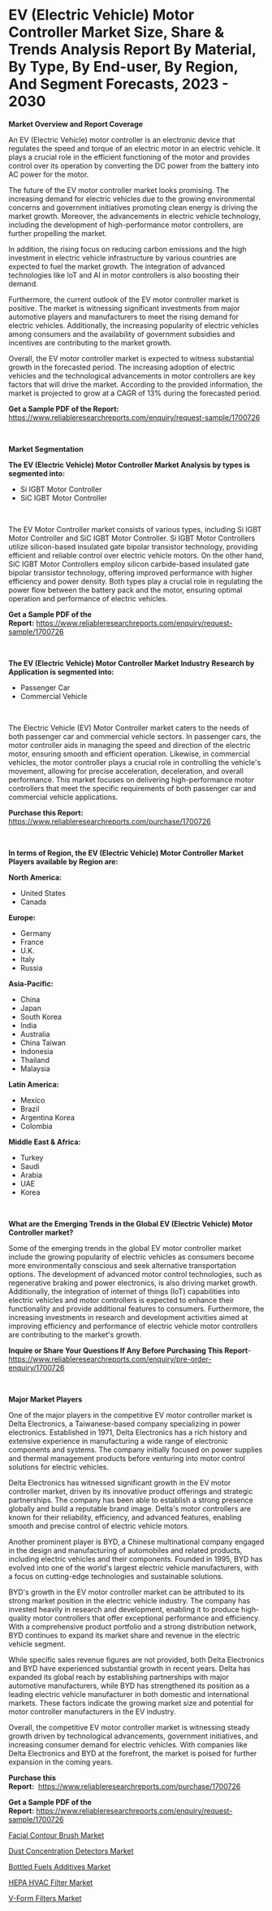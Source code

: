 <p><h1>EV (Electric Vehicle) Motor Controller Market Size, Share & Trends Analysis Report By Material, By Type, By End-user, By Region, And Segment Forecasts, 2023 - 2030</h1></p><p><strong>Market Overview and Report Coverage</strong></p>
<p><p>An EV (Electric Vehicle) motor controller is an electronic device that regulates the speed and torque of an electric motor in an electric vehicle. It plays a crucial role in the efficient functioning of the motor and provides control over its operation by converting the DC power from the battery into AC power for the motor.</p><p>The future of the EV motor controller market looks promising. The increasing demand for electric vehicles due to the growing environmental concerns and government initiatives promoting clean energy is driving the market growth. Moreover, the advancements in electric vehicle technology, including the development of high-performance motor controllers, are further propelling the market.</p><p>In addition, the rising focus on reducing carbon emissions and the high investment in electric vehicle infrastructure by various countries are expected to fuel the market growth. The integration of advanced technologies like IoT and AI in motor controllers is also boosting their demand.</p><p>Furthermore, the current outlook of the EV motor controller market is positive. The market is witnessing significant investments from major automotive players and manufacturers to meet the rising demand for electric vehicles. Additionally, the increasing popularity of electric vehicles among consumers and the availability of government subsidies and incentives are contributing to the market growth.</p><p>Overall, the EV motor controller market is expected to witness substantial growth in the forecasted period. The increasing adoption of electric vehicles and the technological advancements in motor controllers are key factors that will drive the market. According to the provided information, the market is projected to grow at a CAGR of 13% during the forecasted period.</p></p>
<p><strong>Get a Sample PDF of the Report:</strong> <a href="https://www.reliableresearchreports.com/enquiry/request-sample/1700726">https://www.reliableresearchreports.com/enquiry/request-sample/1700726</a></p>
<p>&nbsp;</p>
<p><strong>Market Segmentation</strong></p>
<p><strong>The EV (Electric Vehicle) Motor Controller Market Analysis by types is segmented into:</strong></p>
<p><ul><li>Si IGBT Motor Controller</li><li>SiC IGBT Motor Controller</li></ul></p>
<p>&nbsp;</p>
<p><p>The EV Motor Controller market consists of various types, including Si IGBT Motor Controller and SiC IGBT Motor Controller. Si IGBT Motor Controllers utilize silicon-based insulated gate bipolar transistor technology, providing efficient and reliable control over electric vehicle motors. On the other hand, SiC IGBT Motor Controllers employ silicon carbide-based insulated gate bipolar transistor technology, offering improved performance with higher efficiency and power density. Both types play a crucial role in regulating the power flow between the battery pack and the motor, ensuring optimal operation and performance of electric vehicles.</p></p>
<p><strong>Get a Sample PDF of the Report:</strong>&nbsp;<a href="https://www.reliableresearchreports.com/enquiry/request-sample/1700726">https://www.reliableresearchreports.com/enquiry/request-sample/1700726</a></p>
<p>&nbsp;</p>
<p><strong>The EV (Electric Vehicle) Motor Controller Market Industry Research by Application is segmented into:</strong></p>
<p><ul><li>Passenger Car</li><li>Commercial Vehicle</li></ul></p>
<p>&nbsp;</p>
<p><p>The Electric Vehicle (EV) Motor Controller market caters to the needs of both passenger car and commercial vehicle sectors. In passenger cars, the motor controller aids in managing the speed and direction of the electric motor, ensuring smooth and efficient operation. Likewise, in commercial vehicles, the motor controller plays a crucial role in controlling the vehicle's movement, allowing for precise acceleration, deceleration, and overall performance. This market focuses on delivering high-performance motor controllers that meet the specific requirements of both passenger car and commercial vehicle applications.</p></p>
<p><strong>Purchase this Report:</strong>&nbsp; <a href="https://www.reliableresearchreports.com/purchase/1700726">https://www.reliableresearchreports.com/purchase/1700726</a></p>
<p>&nbsp;</p>
<p><strong>In terms of Region, the EV (Electric Vehicle) Motor Controller Market Players available by Region are:</strong></p>
<p>
    <p> <strong> North America: </strong>
        <ul>
            <li>United States</li>
            <li>Canada</li>
        </ul>
        </p> 
    <p> <strong> Europe: </strong>
        <ul>
            <li>Germany</li>
            <li>France</li>
            <li>U.K.</li>
            <li>Italy</li>
            <li>Russia</li>
        </ul>
        </p> 
    <p> <strong> Asia-Pacific: </strong>
        <ul>
            <li>China</li>
            <li>Japan</li>
            <li>South Korea</li>
            <li>India</li>
            <li>Australia</li>
            <li>China Taiwan</li>
            <li>Indonesia</li>
            <li>Thailand</li>
            <li>Malaysia</li>
        </ul>
        </p> 
    <p> <strong> Latin America: </strong>
        <ul>
            <li>Mexico</li>
            <li>Brazil</li>
            <li>Argentina Korea</li>
            <li>Colombia</li>
        </ul>
        </p> 
    <p> <strong> Middle East & Africa: </strong>
        <ul>
            <li>Turkey</li>
            <li>Saudi</li>
            <li>Arabia</li>
            <li>UAE</li>
            <li>Korea</li>
        </ul>
    </p>
    </p>
<p>&nbsp;</p>
<p><strong>What are the Emerging Trends in the Global EV (Electric Vehicle) Motor Controller market?</strong></p>
<p><p>Some of the emerging trends in the global EV motor controller market include the growing popularity of electric vehicles as consumers become more environmentally conscious and seek alternative transportation options. The development of advanced motor control technologies, such as regenerative braking and power electronics, is also driving market growth. Additionally, the integration of internet of things (IoT) capabilities into electric vehicles and motor controllers is expected to enhance their functionality and provide additional features to consumers. Furthermore, the increasing investments in research and development activities aimed at improving efficiency and performance of electric vehicle motor controllers are contributing to the market's growth.</p></p>
<p><strong>Inquire or Share Your Questions If Any Before Purchasing This Report</strong>- <a href="https://www.reliableresearchreports.com/enquiry/pre-order-enquiry/1700726">https://www.reliableresearchreports.com/enquiry/pre-order-enquiry/1700726</a></p>
<p>&nbsp;</p>
<p><strong>Major Market Players</strong></p>
<p><p>One of the major players in the competitive EV motor controller market is Delta Electronics, a Taiwanese-based company specializing in power electronics. Established in 1971, Delta Electronics has a rich history and extensive experience in manufacturing a wide range of electronic components and systems. The company initially focused on power supplies and thermal management products before venturing into motor control solutions for electric vehicles.</p><p>Delta Electronics has witnessed significant growth in the EV motor controller market, driven by its innovative product offerings and strategic partnerships. The company has been able to establish a strong presence globally and build a reputable brand image. Delta's motor controllers are known for their reliability, efficiency, and advanced features, enabling smooth and precise control of electric vehicle motors.</p><p>Another prominent player is BYD, a Chinese multinational company engaged in the design and manufacturing of automobiles and related products, including electric vehicles and their components. Founded in 1995, BYD has evolved into one of the world's largest electric vehicle manufacturers, with a focus on cutting-edge technologies and sustainable solutions.</p><p>BYD's growth in the EV motor controller market can be attributed to its strong market position in the electric vehicle industry. The company has invested heavily in research and development, enabling it to produce high-quality motor controllers that offer exceptional performance and efficiency. With a comprehensive product portfolio and a strong distribution network, BYD continues to expand its market share and revenue in the electric vehicle segment.</p><p>While specific sales revenue figures are not provided, both Delta Electronics and BYD have experienced substantial growth in recent years. Delta has expanded its global reach by establishing partnerships with major automotive manufacturers, while BYD has strengthened its position as a leading electric vehicle manufacturer in both domestic and international markets. These factors indicate the growing market size and potential for motor controller manufacturers in the EV industry.</p><p>Overall, the competitive EV motor controller market is witnessing steady growth driven by technological advancements, government initiatives, and increasing consumer demand for electric vehicles. With companies like Delta Electronics and BYD at the forefront, the market is poised for further expansion in the coming years.</p></p>
<p><strong>Purchase this Report:</strong>&nbsp;&nbsp;<a href="https://www.reliableresearchreports.com/purchase/1700726">https://www.reliableresearchreports.com/purchase/1700726</a></p>
<p></p>
<p><strong>Get a Sample PDF of the Report:</strong>&nbsp;<a href="https://www.reliableresearchreports.com/enquiry/request-sample/1700726">https://www.reliableresearchreports.com/enquiry/request-sample/1700726</a></p>
<p><p><a href="https://www.linkedin.com/pulse/facial-contour-brush-market-insights-players-forecast-till-bax5e/">Facial Contour Brush Market</a></p><p><a href="https://www.linkedin.com/pulse/dust-concentration-detectors-market-research-report-provides-cnese/">Dust Concentration Detectors Market</a></p><p><a href="https://medium.com/@loretashyti01/bottled-fuels-additives-market-size-cagr-trends-2024-2030-668bebcf0733">Bottled Fuels Additives Market</a></p><p><a href="https://github.com/dringals/Market-Research-Report-List-1/blob/main/hepa-hvac-filter-market.md">HEPA HVAC Filter Market</a></p><p><a href="https://github.com/tamvrosiya/Market-Research-Report-List-1/blob/main/v-form-filters-market.md">V-Form Filters Market</a></p></p>